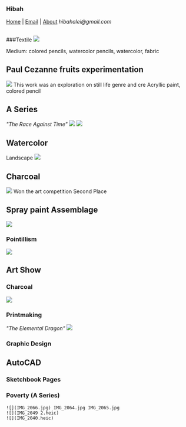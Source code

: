 ### Hibah
[Home](https://hibah-ali.github.io/)    |   [Email](https://hibah-ali.github.io/)   |   [About](https://hibah-ali.github.io/)
_hibahalei@gmail.com_



##
###Textile
![](IMG_1972.jpg)

Medium: colored pencils, watercolor pencils, watercolor, 
fabric


## Paul Cezanne fruits experimentation
![](IMG_2070.jpg)
This work was an exploration on still life genre and cre
Acryllic paint, colored pencil
 

### 


## A Series
_"The Race Against Time"_
![](IMG_2067.jpg)
![](IMG_2084.jpg)

## Watercolor 
Landscape
![](IMG_2123.jpg)

## Charcoal
![](IMG_2124.jpg)
Won the art competition Second Place

## Spray paint Assemblage
![](IMG_2110.jpg)


### Pointillism
![](IMG_2069.jpg)

## Art Show
### Charcoal
![](IMG_2126.jpg)


### Printmaking
_"The Elemental Dragon"_
![](IMG_2071.jpg)

### Graphic Design
## AutoCAD



### Sketchbook Pages



### Poverty (A Series) 
```
![](IMG_2066.jpg) IMG_2064.jpg IMG_2065.jpg
![](IMG_2049 2.heic)
![](IMG_2040.heic)
```
